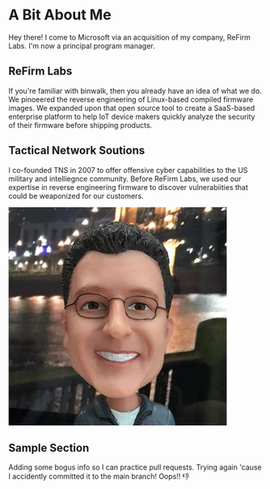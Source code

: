 # A Bit About Me
Hey there! I come to Microsoft via an acquisition of my company, ReFirm Labs. I'm now a principal program manager.

## ReFirm Labs
If you're familiar with binwalk, then you already have an idea of what we do. We pinoeered the reverse engineering of Linux-based compiled firmware images. We expanded upon that open source tool to create a SaaS-based enterprise platform to help IoT device makers quickly analyze the security of their firmware before shipping products.

## Tactical Network Soutions
I co-founded TNS in 2007 to offer offensive cyber capabilities to the US military and intelliegnce community. Before ReFirm Labs, we used our expertise in reverse engineering firmware to discover vulnerabiities that could be weaponized for our customers.

![headshot](profilePic.png)

## Sample Section
Adding some bogus info so I can practice pull requests.
Trying again 'cause I accidently committed it to the main branch! Oops!! 👎
